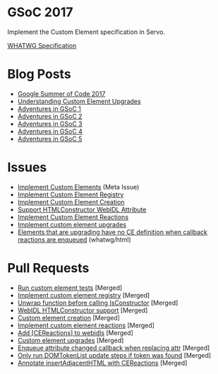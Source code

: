# GSoC 2017

Implement the Custom Element specification in Servo.

[WHATWG Specification](https://html.spec.whatwg.org/multipage/#custom-elements)

# Blog Posts
 * [Google Summer of Code 2017](https://cbrewster.github.io/2017/05/04/google-summer-of-code/)
 * [Understanding Custom Element Upgrades](https://cbrewster.github.io/2017/06/08/custom-element-upgrades/)
 * [Adventures in GSoC 1](https://cbrewster.github.io/2017/06/12/adventures-in-gsoc-1/)
 * [Adventures in GSoC 2](https://cbrewster.github.io/2017/06/19/adventures-in-gsoc-2/)
 * [Adventures in GSoC 3](https://cbrewster.github.io/2017/07/07/adventures-in-gsoc-3/)
 * [Adventures in GSoC 4](https://cbrewster.github.io/2017/07/18/adventures-in-gsoc-4/)
 * [Adventures in GSoC 5](https://cbrewster.github.io/2017/08/07/adventures-in-gsoc-5/)

# Issues
 * [Implement Custom Elements](https://github.com/servo/servo/issues/9372) (Meta Issue)
 * [Implement Custom Element Registry](https://github.com/servo/servo/issues/16753)
 * [Implement Custom Element Creation](https://github.com/servo/servo/issues/17191)
 * [Support HTMLConstructor WebIDL Attribute](https://github.com/servo/servo/issues/17194)
 * [Implement Custom Element Reactions](https://github.com/servo/servo/issues/17433)
 * [Implement custom element upgrades](https://github.com/servo/servo/issues/17772)
 * [Elements that are upgrading have no CE definition when callback reactions are enqueued](https://github.com/whatwg/html/issues/2876) (whatwg/html)

# Pull Requests
 * [Run custom element tests](https://github.com/servo/servo/pull/17101) [Merged]
 * [Implement custom element registry](https://github.com/servo/servo/pull/17112) [Merged]
 * [Unwrap function before calling IsConstructor](https://github.com/servo/servo/pull/17250) [Merged]
 * [WebIDL HTMLConstructor support](https://github.com/servo/servo/pull/17224) [Merged]
 * [Custom element creation](https://github.com/servo/servo/pull/17381) [Merged]
 * [Implement custom element reactions](https://github.com/servo/servo/pull/17614) [Merged]
 * [Add [CEReactions] to webidls](https://github.com/servo/servo/pull/17761) [Merged]
 * [Custom element upgrades](https://github.com/servo/servo/pull/17935) [Merged]
 * [Enqueue attribute changed callback when replacing attr](https://github.com/servo/servo/pull/18074) [Merged]
 * [Only run DOMTokenList update steps if token was found](https://github.com/servo/servo/pull/18092) [Merged]
 * [Annotate insertAdjacentHTML with CEReactions](https://github.com/servo/servo/pull/18146) [Merged]
